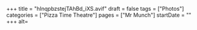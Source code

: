+++
title = "hInqpbzstejTAhBd_iXS.avif"
draft = false
tags = ["Photos"]
categories = ["Pizza Time Theatre"]
pages = ["Mr Munch"]
startDate = ""
+++
alt=
